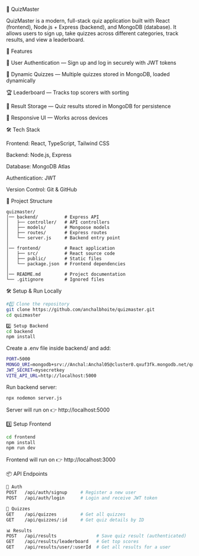 🎯 QuizMaster

QuizMaster is a modern, full-stack quiz application built with React (frontend), Node.js + Express (backend), and MongoDB (database).
It allows users to sign up, take quizzes across different categories, track results, and view a leaderboard.

🚀 Features

🔐 User Authentication — Sign up and log in securely with JWT tokens

📝 Dynamic Quizzes — Multiple quizzes stored in MongoDB, loaded dynamically

🏆 Leaderboard — Tracks top scorers with sorting

💾 Result Storage — Quiz results stored in MongoDB for persistence

📱 Responsive UI — Works across devices

🛠 Tech Stack

Frontend: React, TypeScript, Tailwind CSS

Backend: Node.js, Express

Database: MongoDB Atlas

Authentication: JWT

Version Control: Git & GitHub


📂 Project Structure
```
quizmaster/
│── backend/          # Express API
│   ├── controller/   # API controllers
│   ├── models/       # Mongoose models
│   ├── routes/       # Express routes
│   └── server.js     # Backend entry point
│
│── frontend/         # React application
│   ├── src/          # React source code
│   ├── public/       # Static files
│   └── package.json  # Frontend dependencies
│
│── README.md         # Project documentation
└── .gitignore        # Ignored files
```

🛠️ Setup & Run Locally

```bash
#1️⃣ Clone the repository
git clone https://github.com/anchalbhoite/quizmaster.git
cd quizmaster

2️⃣ Setup Backend
cd backend
npm install
```
Create a .env file inside backend/ and add:
```bash
PORT=5000
MONGO_URI=mongodb+srv://Anchal:Anchal05@cluster0.qxuf3fk.mongodb.net/quizmaster?retryWrites=true&w=majority
JWT_SECRET=mysecretkey
VITE_API_URL=http://localhost:5000
```

Run backend server:
```bash
npx nodemon server.js
```

Server will run on 👉 http://localhost:5000

3️⃣ Setup Frontend
```bash
cd frontend
npm install
npm run dev
```
Frontend will run on 👉 http://localhost:3000

📦 API Endpoints
```bash
🔑 Auth
POST   /api/auth/signup     # Register a new user
POST   /api/auth/login      # Login and receive JWT token

📝 Quizzes
GET    /api/quizzes         # Get all quizzes
GET    /api/quizzes/:id     # Get quiz details by ID

📊 Results
POST   /api/results               # Save quiz result (authenticated)
GET    /api/results/leaderboard   # Get top scores
GET    /api/results/user/:userId  # Get all results for a user
```


